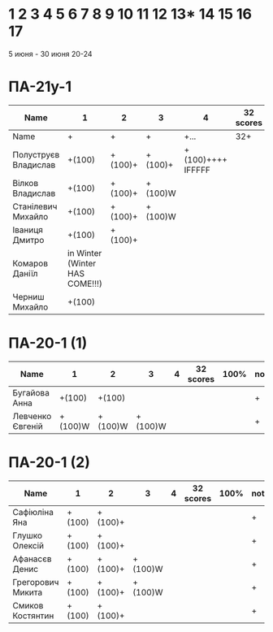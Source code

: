# 1 2 3 4 5 6 7 8 9 10 11 12 13* 14 15 16 17

5 июня - 30 июня
20-24


<!---
	素晴らしい
	優れた
	nailed it! 
	Supercalifragilisticexpialidocious
	You nailed it! Good job ^-^
	Nice job ^-^
	Great job ^-^
	Good job ^-^
	Well done!
	Excellent!
	Impressive *-*
	Magnificent!
	Great !!!
	Marvelous!!!
	Fantastic!!!
	Wonderful!!!
	Wondrous!!!
	AWESOME!!!
	Unbelievable!!!
	Craftable Minecraftable
	Brilliant!!!
	Flawless work :)
	
	
	Thanks for your persistence and curiosity (=
	
	90 A
	82 B
	75 C
	64 D
	60 E

	https://teams.microsoft.com/_?tenantId=830818fc-364e-47d9-9ecf-3c713418c728#/school/FileBrowserTabApp/%D0%9E%D0%B1%D1%89%D0%B8%D0%B9?threadId=19:a9577181dfca4a069ca83f3d7063a3dd@thread.tacv2&ctx=channel
		
	ООП
	ОС
	ФункАн
	ТеорВер - Послайко
	
-->



# ПА-21y-1
| Name                  | 1      | 2      | 3      | 4      | 32 scores    | __100%__ | note      |
| --------------------- | ------ | ------ | ------ | ------ | ------------ | -------- | --------- |
| Name                  | +      | +      | +      | +...   | 32+          | 130      | +++++++++ | 
| Полуструєв Владислав	| +(100) | +(100)+ | +(100)+ | +(100)++++ IFFFFF | 	           | 	      | +         | EnigmaMaster+
| Вілков Владислав		| +(100) | +(100)+ | +(100)W| 		| 	           | 	      | +         | EnigmaMaster+
| Станілевич Михайло	| +(100) | +(100)+ | +(100)W| 		| 	           | 	      | +         |
| Іваниця Дмитро		| +(100) | +(100)+ | 	   | 		| 	           | 	      | +         |
| Комаров Даніїл		| in Winter (Winter HAS COME!!!) |  | 	   | 		| 	           | 	      | +         |
| Черниш Михайло 		| +(100) |  | 	   | 		| 	           | 	      | +         |

# ПА-20-1 (1) 
| Name                  | 1      | 2      | 3      | 4      | 32 scores    | __100%__ | note      |
| --------------------- | ------ | ------ | ------ | ------ | ------------ | -------- | --------- |
| Бугайова Анна			| +(100) | +(100) | 	   | 		| 	           | 	      | +         |
| Левченко Євгеній 		| +(100)W | +(100)W | +(100)W | 		| 	           | 	      | +         |

# ПА-20-1 (2)
| Name                  | 1      | 2      | 3      | 4      | 32 scores    | __100%__ | note      |
| --------------------- | ------ | ------ | ------ | ------ | ------------ | -------- | --------- |
| Сафіюліна Яна	   		| +(100) | +(100)+ | 	   | 		| 	           | 	      | +         | EnigmaMaster+
| Глушко Олексій   		| +(100) | +(100)+ | 	   | 		| 	           | 	      | +         | EnigmaMaster+
| Афанасєв Денис		| +(100) | +(100)+ | +(100)W | 		| 	           | 	      | +         |
| Грегорович Микита		| +(100) | +(100)+ | +(100)W | 		| 	           | 	      | +         | EnigmaMaster+ Umb
| Смиков Костянтин		| +(100) | +(100)+ | 	   | 		| 	           | 	      | +         |



<!---
```
Отметки:
R - Report - ещё не загрузил отчёт
- - ко мне ещё не подходили
? - если доделают и ответят на вопросы 
+ - точно не меньше, надо посмотреть как остальные сдадут :D  
60+ - сдали лабы самыми первыми и просто замечательно всё сделали
. - начал сдавать
& - ссылка - указатель &(KAE)
* - изучить
! - вытягивал :)))
```
-->

<!---
Notes:
char buffer[7 * 1024 * 1024] = {};

if( rand() ) {
       char buffer[7 * 1024 * 1024] = {};
       printf( "%s", buffer );
    } else {
       char buffer[6 * 1024 * 1024] = {};
       printf( "%s", buffer );
    }
-->




